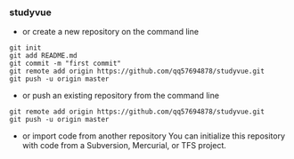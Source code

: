 ### studyvue
- or create a new repository on the command line
```
git init
git add README.md
git commit -m "first commit"
git remote add origin https://github.com/qq57694878/studyvue.git
git push -u origin master
```
- or push an existing repository from the command line
```
git remote add origin https://github.com/qq57694878/studyvue.git
git push -u origin master
```
- or import code from another repository
You can initialize this repository with code from a Subversion, Mercurial, or TFS project.

